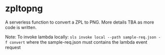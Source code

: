 # zpltopng
  A serverless function to convert a ZPL to PNG.
  More details TBA as more code is written.

Note: To invoke lambda locally: `sls invoke local --path sample-req.json -f convert`
where the sample-req.json must contains the lambda event request
